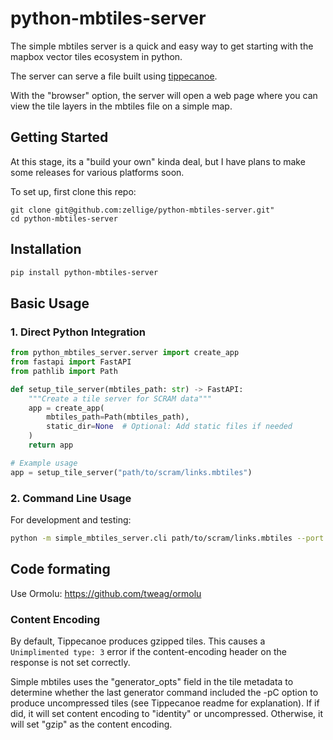# python-mbtiles-server
The simple mbtiles server is a quick and easy way to get starting with the mapbox vector tiles ecosystem in python.

The server can serve a file built using [tippecanoe](https://github.com/mapbox/tippecanoe).

With the "browser" option, the server will open a web page where you can view the tile layers in the mbtiles file on a simple map.

## Getting Started

At this stage, its a "build your own" kinda deal, but I have plans to make some releases for various platforms soon.

To set up, first clone this repo: 

```
git clone git@github.com:zellige/python-mbtiles-server.git"
cd python-mbtiles-server
```

## Installation
```bash
pip install python-mbtiles-server
```

## Basic Usage

### 1. Direct Python Integration
```python
from python_mbtiles_server.server import create_app
from fastapi import FastAPI
from pathlib import Path

def setup_tile_server(mbtiles_path: str) -> FastAPI:
    """Create a tile server for SCRAM data"""
    app = create_app(
        mbtiles_path=Path(mbtiles_path),
        static_dir=None  # Optional: Add static files if needed
    )
    return app

# Example usage
app = setup_tile_server("path/to/scram/links.mbtiles")
```

### 2. Command Line Usage
For development and testing:
```bash
python -m simple_mbtiles_server.cli path/to/scram/links.mbtiles --port 8765

```

## Code formating
Use Ormolu: <https://github.com/tweag/ormolu>

### Content Encoding

By default, Tippecanoe produces gzipped tiles. This causes a `Unimplimented type: 3` error if the content-encoding header on the response is not set correctly.

Simple mbtiles uses the "generator_opts" field in the tile metadata to determine whether the last generator command included the -pC option to produce uncompressed tiles (see Tippecanoe readme for explanation). If if did, it will set content encoding to "identity" or uncompressed. Otherwise, it will set "gzip" as the content encoding.
